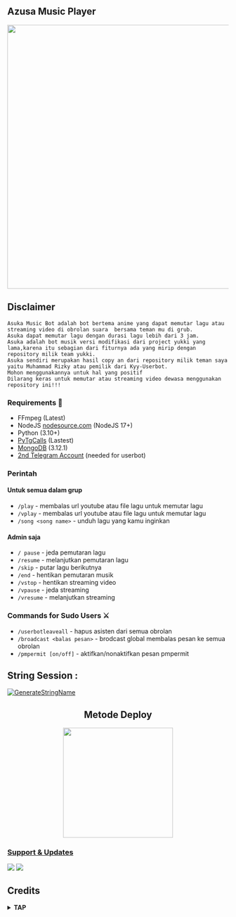 <h2 align="centre">Azusa Music Player</h2>

<p align="center">
  <img src="./resources/extras/apa.gif" width="600 × 600px"
</p>

## Disclaimer

```
Asuka Music Bot adalah bot bertema anime yang dapat memutar lagu atau streaming video di obrolan suara  bersama teman mu di grub.
Asuka dapat memutar lagu dengan durasi lagu lebih dari 3 jam.
Asuka adalah bot musik versi modifikasi dari project yukki yang lama,karena itu sebagian dari fiturnya ada yang mirip dengan repository milik team yukki.
Asuka sendiri merupakan hasil copy an dari repository milik teman saya yaitu Muhammad Rizky atau pemilik dari Kyy-Userbot.
Mohon menggunakannya untuk hal yang positif
Dilarang keras untuk memutar atau streaming video dewasa menggunakan repository ini!!!
```

<h3>Requirements 📝</h3>

- FFmpeg (Latest)
- NodeJS [nodesource.com](https://nodesource.com/) (NodeJS 17+)
- Python (3.10+)
- [PyTgCalls](https://github.com/pytgcalls/pytgcalls) (Lastest)
- [MongoDB](https://cloud.mongodb.com/) (3.12.1)
- [2nd Telegram Account](https://telegram.org/blog/themes-accounts#multiple-accounts) (needed for userbot)

### Perintah
#### Untuk semua dalam grup
- `/play` - membalas url youtube atau file lagu untuk memutar lagu
- `/vplay` - membalas url youtube atau file lagu untuk memutar lagu
- `/song <song name>` - unduh lagu yang kamu inginkan
#### Admin saja
- `/ pause` - jeda pemutaran lagu
- `/resume` - melanjutkan pemutaran lagu
- `/skip` - putar lagu berikutnya
- `/end` - hentikan pemutaran musik
- `/vstop` - hentikan streaming video
- `/vpause` - jeda streaming
- `/vresume` - melanjutkan streaming

### Commands for Sudo Users ⚔️
- `/userbotleaveall` - hapus asisten dari semua obrolan
- `/broadcast <balas pesan>` - brodcast global membalas pesan ke semua obrolan
- `/pmpermit [on/off]` - aktifkan/nonaktifkan pesan pmpermit


## String Session :
[![GenerateStringName](https://img.shields.io/badge/repl.it-generateStringName-white)](https://t.me/venzstringbot)


<h2 align="center">
   Metode Deploy
</h2>

<p align="center">
<a href="https://dashboard.heroku.com/new?template=https://github.com/zezanx26/AzusaMusic"><img src="https://img.shields.io/badge/Deploy%20To%20Heroku-blueviolet?style=for-the-badge&logo=heroku" width="250""/</a>  

### Support & Updates 
<a href="https://t.me/zxzansupport"><img src="https://img.shields.io/badge/Join-Group%20Support-red.svg?style=for-the-badge&logo=Telegram"></a> <a href="https://t.me/zezanxproject"><img src="https://img.shields.io/badge/Join-Updates%20Channel-white.svg?style=for-the-badge&logo=Telegram"></a>


## Credits

</details>

<details>
<summary><b> TAP </b></summary>
<br>

- DaisyXMusic 
- callmusic 
- VCPlayerBot
- Veez
- TGVCBot
- Yukki
- PyTgCalls
- AzusaMusic

#### Contributors
- [ZezanX](https://github.com/zezanx26): Zezan Owner
- [VxVenz](https://github.com/elskuyy): Venz Owner
- [Kyy](https://github.com/muhammadrizky16): Nasty Owner
- [KenKan](https://github.com/kenkansaja): Contributor
- [xD_ShaShank](https://github.com/theshashankk): Yukki Dev
- [VegetaxD](http://github.com/VegetaxD): Yukki Owner 
- [Laky](https://github.com/Laky-64): PyTgCalls Developer
- [Dan](https://github.com/delivrance): Pyrogram Developer
- [NotReallyShikhar](https://github.com/NotReallyShikhar) : Dev Yukki
#### Special Credits
- [Roj Serbest](http://github.com/rojserbest): Callsmusic Developer
- [VegetaxD](http://github.com/VegetaxD): Video Stream Developer
- [Laky](https://github.com/Laky-64): PyTgCalls Developer
- [Dan](https://github.com/delivrance): Pyrogram Developer

Bot ini didasarkan pada karya asli yang dilakukan oleh [Rojserbest](http://github.com/rojserbest). Tanpa kerja kerasnya, YukkiMusicPlayer tidak akan ada. 
YukkiMusicPlayer adalah versi modifikasi dari [Callsmusic](https://github.com/callsmusic/callsmusic) untuk memenuhi kebutuhan beberapa pengguna

- [StarkGang](https://github.com/StarkGang/)
- [SpEcHiDe](https://github.com/SpEcHiDe/)
- [The Hamker Cat](https://github.com/thehamkercat)
- [Laky (for PyTgCalls)](https://github.com/Laky-64)
- [Dan (for pyrogram)](https://github.com/delivrance)
- [VegetaxD (For Yukki Repo)](http://github.com/VegetaxD)

#### Open Source codes used in this project 
- https://github.com/callsmusic/callsmusic : Source code used here as base
- https://github.com/DevsExpo/FridayUserbot/blob/master/main_startup/helper_func/basic_helpers.py : Functioms from line 275 to 351
- https://github.com/TheHamkerCat/WilliamButcherBot/blob/dev/wbb/modules/music.py : From lines 170 to 178
